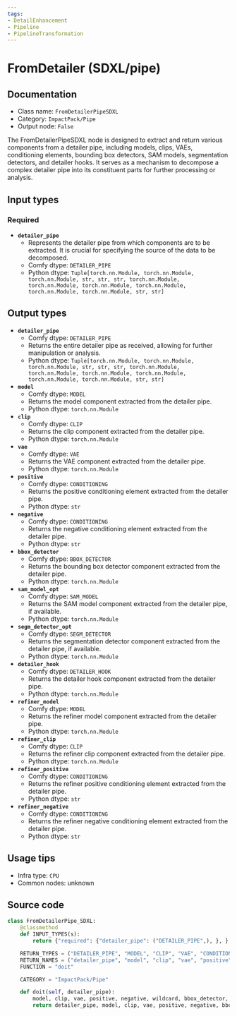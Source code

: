 ```yaml
---
tags:
- DetailEnhancement
- Pipeline
- PipelineTransformation
---
```


# FromDetailer (SDXL/pipe)
## Documentation
- Class name: `FromDetailerPipeSDXL`
- Category: `ImpactPack/Pipe`
- Output node: `False`

The FromDetailerPipeSDXL node is designed to extract and return various components from a detailer pipe, including models, clips, VAEs, conditioning elements, bounding box detectors, SAM models, segmentation detectors, and detailer hooks. It serves as a mechanism to decompose a complex detailer pipe into its constituent parts for further processing or analysis.
## Input types
### Required
- **`detailer_pipe`**
    - Represents the detailer pipe from which components are to be extracted. It is crucial for specifying the source of the data to be decomposed.
    - Comfy dtype: `DETAILER_PIPE`
    - Python dtype: `Tuple[torch.nn.Module, torch.nn.Module, torch.nn.Module, str, str, str, torch.nn.Module, torch.nn.Module, torch.nn.Module, torch.nn.Module, torch.nn.Module, torch.nn.Module, str, str]`
## Output types
- **`detailer_pipe`**
    - Comfy dtype: `DETAILER_PIPE`
    - Returns the entire detailer pipe as received, allowing for further manipulation or analysis.
    - Python dtype: `Tuple[torch.nn.Module, torch.nn.Module, torch.nn.Module, str, str, str, torch.nn.Module, torch.nn.Module, torch.nn.Module, torch.nn.Module, torch.nn.Module, torch.nn.Module, str, str]`
- **`model`**
    - Comfy dtype: `MODEL`
    - Returns the model component extracted from the detailer pipe.
    - Python dtype: `torch.nn.Module`
- **`clip`**
    - Comfy dtype: `CLIP`
    - Returns the clip component extracted from the detailer pipe.
    - Python dtype: `torch.nn.Module`
- **`vae`**
    - Comfy dtype: `VAE`
    - Returns the VAE component extracted from the detailer pipe.
    - Python dtype: `torch.nn.Module`
- **`positive`**
    - Comfy dtype: `CONDITIONING`
    - Returns the positive conditioning element extracted from the detailer pipe.
    - Python dtype: `str`
- **`negative`**
    - Comfy dtype: `CONDITIONING`
    - Returns the negative conditioning element extracted from the detailer pipe.
    - Python dtype: `str`
- **`bbox_detector`**
    - Comfy dtype: `BBOX_DETECTOR`
    - Returns the bounding box detector component extracted from the detailer pipe.
    - Python dtype: `torch.nn.Module`
- **`sam_model_opt`**
    - Comfy dtype: `SAM_MODEL`
    - Returns the SAM model component extracted from the detailer pipe, if available.
    - Python dtype: `torch.nn.Module`
- **`segm_detector_opt`**
    - Comfy dtype: `SEGM_DETECTOR`
    - Returns the segmentation detector component extracted from the detailer pipe, if available.
    - Python dtype: `torch.nn.Module`
- **`detailer_hook`**
    - Comfy dtype: `DETAILER_HOOK`
    - Returns the detailer hook component extracted from the detailer pipe.
    - Python dtype: `torch.nn.Module`
- **`refiner_model`**
    - Comfy dtype: `MODEL`
    - Returns the refiner model component extracted from the detailer pipe.
    - Python dtype: `torch.nn.Module`
- **`refiner_clip`**
    - Comfy dtype: `CLIP`
    - Returns the refiner clip component extracted from the detailer pipe.
    - Python dtype: `torch.nn.Module`
- **`refiner_positive`**
    - Comfy dtype: `CONDITIONING`
    - Returns the refiner positive conditioning element extracted from the detailer pipe.
    - Python dtype: `str`
- **`refiner_negative`**
    - Comfy dtype: `CONDITIONING`
    - Returns the refiner negative conditioning element extracted from the detailer pipe.
    - Python dtype: `str`
## Usage tips
- Infra type: `CPU`
- Common nodes: unknown


## Source code
```python
class FromDetailerPipe_SDXL:
    @classmethod
    def INPUT_TYPES(s):
        return {"required": {"detailer_pipe": ("DETAILER_PIPE",), }, }

    RETURN_TYPES = ("DETAILER_PIPE", "MODEL", "CLIP", "VAE", "CONDITIONING", "CONDITIONING", "BBOX_DETECTOR", "SAM_MODEL", "SEGM_DETECTOR", "DETAILER_HOOK", "MODEL", "CLIP", "CONDITIONING", "CONDITIONING")
    RETURN_NAMES = ("detailer_pipe", "model", "clip", "vae", "positive", "negative", "bbox_detector", "sam_model_opt", "segm_detector_opt", "detailer_hook", "refiner_model", "refiner_clip", "refiner_positive", "refiner_negative")
    FUNCTION = "doit"

    CATEGORY = "ImpactPack/Pipe"

    def doit(self, detailer_pipe):
        model, clip, vae, positive, negative, wildcard, bbox_detector, segm_detector_opt, sam_model_opt, detailer_hook, refiner_model, refiner_clip, refiner_positive, refiner_negative = detailer_pipe
        return detailer_pipe, model, clip, vae, positive, negative, bbox_detector, sam_model_opt, segm_detector_opt, detailer_hook, refiner_model, refiner_clip, refiner_positive, refiner_negative

```
